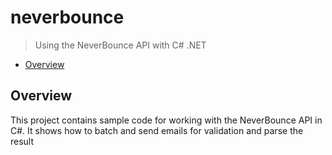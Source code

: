 # neverbounce

> Using the NeverBounce API with C# .NET

* [Overview](#overview)

<a name="overview"></a>
## Overview
This project contains sample code for working with the NeverBounce API in C#. It shows how to batch and send emails for validation and parse the result